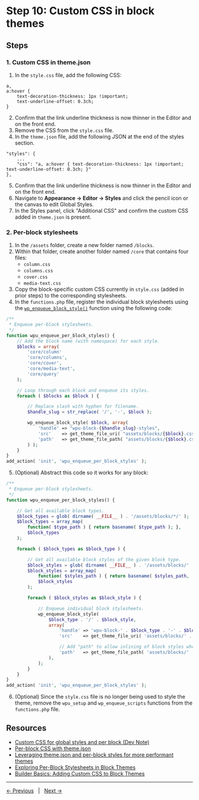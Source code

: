 # Step 10: Custom CSS in block themes

## Steps

### 1. Custom CSS in theme.json

1. In the `style.css` file, add the following CSS:
```
a, 
a:hover { 
    text-decoration-thickness: 1px !important; 
    text-underline-offset: 0.3ch;
}
```
2. Confirm that the link underline thickness is now thinner in the Editor and on the front end.
3. Remove the CSS from the `style.css` file. 
4. In the `theme.json` file, add the following JSON at the end of the styles section. 
```
"styles": {
    ...
    "css": "a, a:hover { text-decoration-thickness: 1px !important; text-underline-offset: 0.3ch; }"
},
```
5. Confirm that the link underline thickness is now thinner in the Editor and on the front end.
6. Navigate to **Appearance → Editor → Styles** and click the pencil icon or the canvas to edit Global Styles.
7. In the Styles panel, click "Additional CSS" and confirm the custom CSS added in `theme.json` is present.

### 2. Per-block stylesheets

1. In the `/assets` folder, create a new folder named `/blocks`.
2. Within that folder, create another folder named `/core` that contains four files:
    - `column.css`
    - `columns.css`
    - `cover.css`
    - `media-text.css`
3. Copy the block-specific custom CSS currently in `style.css` (added in prior steps) to the corresponding stylesheets.
4. In the `functions.php` file, register the individual block stylesheets using the [`wp_enqueue_block_style()`](https://developer.wordpress.org/reference/functions/wp_enqueue_block_style/) function using the following code:
```php
/**
 * Enqueue per-block stylesheets.
 */
function wpu_enqueue_per_block_styles() {
    // Add the block name (with namespace) for each style.
    $blocks = array(
        'core/column'
        'core/columns',
        'core/cover',
        'core/media-text',
        'core/query'
    );

    // Loop through each block and enqueue its styles.
    foreach ( $blocks as $block ) {

        // Replace slash with hyphen for filename.
        $handle_slug = str_replace( '/', '-', $block );

        wp_enqueue_block_style( $block, array(
            'handle' => "wpu-block-{$handle_slug}-styles",
            'src'    => get_theme_file_uri( "assets/blocks/{$block}.css" ),
            'path'   => get_theme_file_path( "assets/blocks/{$block}.css" )
        ) );
    }
}
add_action( 'init', 'wpu_enqueue_per_block_styles' );
```
5. (Optional) Abstract this code so it works for any block:
```php
/**
 * Enqueue per-block stylesheets.
 */
function wpu_enqueue_per_block_styles() {

	// Get all available block types.
	$block_types = glob( dirname( __FILE__ ) . '/assets/blocks/*/' );
	$block_types = array_map(
		function( $type_path ) { return basename( $type_path ); },
		$block_types
	);

	foreach ( $block_types as $block_type ) {

		// Get all available block styles of the given block type.
		$block_styles = glob( dirname( __FILE__ ) . '/assets/blocks/' . $block_type . '/*.css' );
		$block_styles = array_map(
			function( $styles_path ) { return basename( $styles_path, '.css' ); },
			$block_styles
		);

		foreach ( $block_styles as $block_style ) {

			// Enqueue individual block stylesheets.
			wp_enqueue_block_style(
				$block_type . '/' . $block_style,
				array(
					'handle' => 'wpu-block-' . $block_type . '-' . $block_style . '-styles',
					'src'    => get_theme_file_uri( 'assets/blocks/' . $block_type . '/' . $block_style . '.css' ),

					// Add "path" to allow inlining of block styles when possible.
					'path'   => get_theme_file_path( 'assets/blocks/' . $block_type . '/' . $block_style . '.css' ),
				),
			);
		}
	}
}
add_action( 'init', 'wpu_enqueue_per_block_styles' );
```
6. (Optional) Since the `style.css` file is no longer being used to style the theme, remove the `wpu_setup` and `wp_enqueue_scripts` functions from the `functions.php` file.

## Resources
- [Custom CSS for global styles and per block (Dev Note)](https://make.wordpress.org/core/2023/03/06/custom-css-for-global-styles-and-per-block/)
- [Per-block CSS with theme.json](https://developer.wordpress.org/news/2023/04/per-block-css-with-theme-json/)
- [Leveraging theme.json and per-block styles for more performant themes](https://developer.wordpress.org/news/2022/12/leveraging-theme-json-and-per-block-styles-for-more-performant-themes/)
- [Exploring Per-Block Stylesheets in Block Themes](https://wpengine.com/builders/per-block-stylesheets/)
- [Builder Basics: Adding Custom CSS to Block Themes](https://wordpress.tv/2023/02/08/builder-basics-adding-custom-css-to-block-themes/)

---
[← Previous](/steps/step-9/readme.md) &nbsp;&nbsp;|&nbsp;&nbsp; [Next →](/steps/step-11/readme.md)
